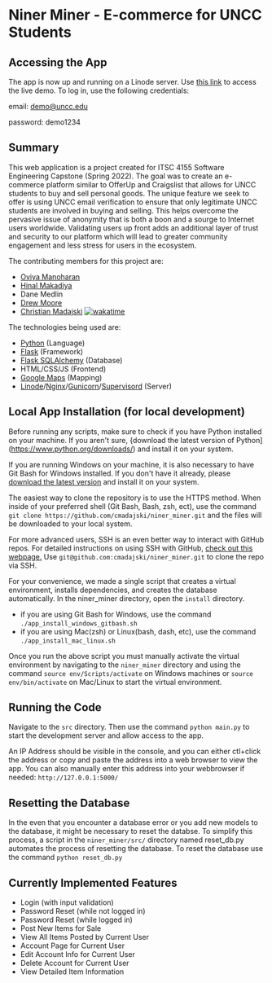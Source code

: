 # Niner Miner - E-commerce for UNCC Students

## Accessing the App

The app is now up and running on a Linode server. Use [this link](http://194.195.214.161/) to access the live demo. To log in, use the following credentials:

email: demo@uncc.edu

password: demo1234

## Summary

This web application is a project created for ITSC 4155 Software Engineering Capstone (Spring 2022).
The goal was to create an e-commerce platform similar to OfferUp and Craigslist that allows for UNCC
students to buy and sell personal goods. The unique feature we seek to offer is using
UNCC email verification to ensure that only legitimate UNCC students are involved in
buying and selling. This helps overcome the pervasive issue of anonymity that is both a boon
and a sourge to Internet users worldwide. Validating users up front adds an additional layer
of trust and security to our platform which will lead to greater community engagement and less
stress for users in the ecosystem.

The contributing members for this project are:
- [Oviya Manoharan](https://github.com/oviya23)
- [Hinal Makadiya](https://www.linkedin.com/in/hinal-makadiya-60838b207/)
- Dane Medlin
- [Drew Moore](https://github.com/drew18moore)
- [Christian Madajski](https://www.linkedin.com/in/cmadajsk/) [![wakatime](https://wakatime.com/badge/user/510092ca-a9b8-48f5-bf50-9b05005ef525/project/a5b9008a-d413-431f-92d4-80beef67c7cc.svg)](https://wakatime.com/badge/user/510092ca-a9b8-48f5-bf50-9b05005ef525/project/a5b9008a-d413-431f-92d4-80beef67c7cc)

The technologies being used are:
- [Python](https://www.python.org/) (Language)
- [Flask](https://flask.palletsprojects.com/en/2.1.x/) (Framework)
- [Flask SQLAlchemy](https://flask-sqlalchemy.palletsprojects.com/en/2.x/) (Database)
- HTML/CSS/JS (Frontend)
- [Google Maps](https://www.google.com/maps) (Mapping)
- [Linode](https://www.linode.com/)/[Nginx](https://www.nginx.com/)/[Gunicorn](https://gunicorn.org/)/[Supervisord](http://supervisord.org/) (Server)

## Local App Installation (for local development)

Before running any scripts, make sure to check if you have Python installed on your machine. If you aren't sure, 
{download the latest version of Python](https://www.python.org/downloads/) and install it on your system.

If you are running Windows on your machine, it is also necessary to have Git Bash for Windows installed. 
If you don't have it already, please [download the latest version](https://git-scm.com/downloads) and install it on your system.

The easiest way to clone the repository is to use the HTTPS method. When inside of your preferred shell 
(Git Bash, Bash, zsh, ect), use the command ```git clone https://github.com/cmadajski/niner_miner.git``` 
and the files will be downloaded to your local system.

For more advanced users, SSH is an even better way to interact with GitHub repos. For detailed instructions 
on using SSH with GitHub, [check out this webpage.](https://docs.github.com/en/authentication/connecting-to-github-with-ssh) 
Use ```git@github.com:cmadajski/niner_miner.git``` to clone the repo via SSH.

For your convenience, we made a single script that creates a virtual environment, installs dependencies, 
and creates the database automatically. In the niner_miner directory, open the ```install``` directory. 
- if you are using Git Bash for Windows, use the command ```./app_install_windows_gitbash.sh```
- if you are using Mac(zsh) or Linux(bash, dash, etc), use the command ```./app_install_mac_linux.sh```

Once you run the above script you must manually activate the virtual environment by navigating to the ```niner_miner``` directory and using the command ```source env/Scripts/activate``` on Windows machines or ```source env/bin/activate``` on Mac/Linux to start the virtual environment.

## Running the Code
Navigate to the ```src``` directory. Then use the command ```python main.py``` to start
the development server and allow access to the app.

An IP Address should be visible in the console, and you can either ctl+click the address
or copy and paste the address into a web browser to view the app. You can also manually
enter this address into your webbrowser if needed: ```http://127.0.0.1:5000/```

## Resetting the Database
In the even that you encounter a database error or you add new models to the database, it might be necessary to reset the databse.
To simplify this process, a script in the ```niner_miner/src/``` directory named reset_db.py automates the process of resetting the database.
To reset the database use the command ```python reset_db.py```

## Currently Implemented Features

- Login (with input validation)
- Password Reset (while not logged in)
- Password Reset (while logged in)
- Post New Items for Sale
- View All Items Posted by Current User
- Account Page for Current User
- Edit Account Info for Current User
- Delete Account for Current User
- View Detailed Item Information
